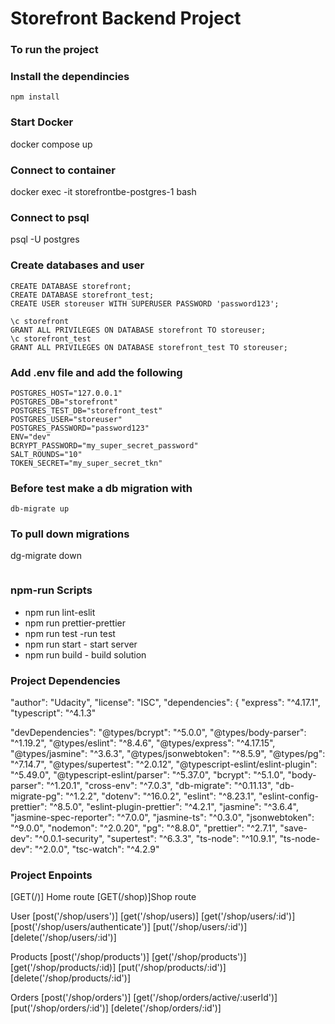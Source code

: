 # Storefront Backend Project
### To run the project

### Install the dependincies
```
npm install
```
### Start Docker

docker compose up

### Connect to container
docker exec -it storefrontbe-postgres-1 bash
### Connect to psql
psql -U postgres
### Create databases and user
```
CREATE DATABASE storefront;
CREATE DATABASE storefront_test;
CREATE USER storeuser WITH SUPERUSER PASSWORD 'password123';

\c storefront
GRANT ALL PRIVILEGES ON DATABASE storefront TO storeuser;
\c storefront_test
GRANT ALL PRIVILEGES ON DATABASE storefront_test TO storeuser;
```

### Add .env file and add the following
```
POSTGRES_HOST="127.0.0.1"
POSTGRES_DB="storefront"
POSTGRES_TEST_DB="storefront_test"
POSTGRES_USER="storeuser"
POSTGRES_PASSWORD="password123"
ENV="dev"
BCRYPT_PASSWORD="my_super_secret_password"
SALT_ROUNDS="10"
TOKEN_SECRET="my_super_secret_tkn"
```

### Before test make a db migration with
```
db-migrate up

```
### To pull down migrations
dg-migrate down
```
```
### npm-run Scripts

- npm run lint-eslit
-  npm run prettier-prettier
-  npm run test -run test 
- npm run start - start server
- npm run build - build solution


### Project Dependencies
"author": "Udacity",
  "license": "ISC",
  "dependencies": {
    "express": "^4.17.1",
    "typescript": "^4.1.3"
  
  "devDependencies": 
    "@types/bcrypt": "^5.0.0",
    "@types/body-parser": "^1.19.2",
    "@types/eslint": "^8.4.6",
    "@types/express": "^4.17.15",
    "@types/jasmine": "^3.6.3",
    "@types/jsonwebtoken": "^8.5.9",
    "@types/pg": "^7.14.7",
    "@types/supertest": "^2.0.12",
    "@typescript-eslint/eslint-plugin": "^5.49.0",
    "@typescript-eslint/parser": "^5.37.0",
    "bcrypt": "^5.1.0",
    "body-parser": "^1.20.1",
    "cross-env": "^7.0.3",
    "db-migrate": "^0.11.13",
    "db-migrate-pg": "^1.2.2",
    "dotenv": "^16.0.2",
    "eslint": "^8.23.1",
    "eslint-config-prettier": "^8.5.0",
    "eslint-plugin-prettier": "^4.2.1",
    "jasmine": "^3.6.4",
    "jasmine-spec-reporter": "^7.0.0",
    "jasmine-ts": "^0.3.0",
    "jsonwebtoken": "^9.0.0",
    "nodemon": "^2.0.20",
    "pg": "^8.8.0",
    "prettier": "^2.7.1",
    "save-dev": "^0.0.1-security",
    "supertest": "^6.3.3",
    "ts-node": "^10.9.1",
    "ts-node-dev": "^2.0.0",
    "tsc-watch": "^4.2.9"
  
### Project Enpoints

[GET(/)] Home route
[GET(/shop)]Shop route

User
[post('/shop/users')]
[get('/shop/users)]
[get('/shop/users/:id')]
[post('/shop/users/authenticate')]
[put('/shop/users/:id')]
[delete('/shop/users/:id')]

Products
[post('/shop/products')]
[get('/shop/products')]
[get('/shop/products/:id)]
[put('/shop/products/:id')]
[delete('/shop/products/:id')]

Orders
[post('/shop/orders')]
[get('/shop/orders/active/:userId')]
[put('/shop/orders/:id')]
[delete('/shop/orders/:id')]


```






